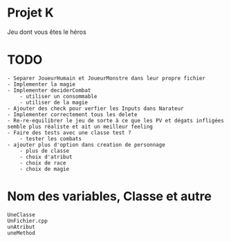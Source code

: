 # Projet K
 Jeu dont vous êtes le héros

# TODO
    - Separer JoueurHumain et JoueurMonstre dans leur propre fichier
    - Implementer la magie
    - Implementer deciderCombat
        - utiliser un consommable
        - utiliser de la magie
    - Ajouter des check pour verfier les Inputs dans Narateur
    - Implementer correctement tous les delete
    - Re-re-equilibrer le jeu de sorte à ce que les PV et dégats infligées semble plus réaliste et ait un meilleur feeling
    - Faire des tests avec une classe test ?
        - tester les combats
    - ajouter plus d'option dans creation de personnage
        - plus de classe
        - choix d'atribut
        - choix de race
        - choix de magie

# Nom des variables, Classe et autre
    UneClasse
    UnFichier.cpp
    unAtribut
    uneMethod